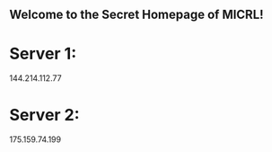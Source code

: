 ## Welcome to the Secret Homepage of MICRL!
# Server 1:
144.214.112.77
# Server 2:
175.159.74.199








